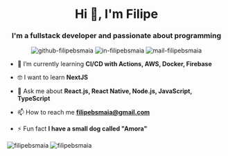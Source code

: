 <h1 align="center">Hi 👋, I'm Filipe</h1>
<h3 align="center">I'm a fullstack developer and passionate about programming</h3>
<p align="center">
  
<img src="https://img.shields.io/badge/-Github-000?style=flat-square&logo=Github&logoColor=white&link=https://github.com/filipebsmaia" alt="github-filipebsmaia"/>
<img src="https://img.shields.io/badge/-LinkedIn-blue?style=flat-square&logo=Linkedin&logoColor=white&link=https://www.linkedin.com/in/filipebsmaia" alt="in-filipebsmaia"/>
<img src="https://img.shields.io/badge/-Gmail-c14438?style=flat-square&logo=Gmail&logoColor=white&link=mailto:filipebsmaia@gmail.com" alt="mail-filipebsmaia"/>
</p>

<!--- <p align="center"> <img src="https://komarev.com/ghpvc/?username=filipebsmaia" alt="filipebsmaia" /> </p> -->

<!--- - 🔭 I’m currently working on [MPanel](https://github.com/filipebsmaia/mpanel) -->

- 🌱 I’m currently learning **CI/CD with Actions, AWS, Docker, Firebase**

- 🤓 I want to learn **NextJS**

<!-- - 👨‍💻 All of my projects are available at [filipebsmaia.dev](filipebsmaia.dev) -->
- 💬 Ask me about **React.js, React Native, Node.js, JavaScript, TypeScript**

- 📫 How to reach me **filipebsmaia@gmail.com**

- ⚡ Fun fact **I have a small dog called "Amora"**
<!--
<p align="center">
  <img src="https://devicons.github.io/devicon/devicon.git/icons/amazonwebservices/amazonwebservices-original-wordmark.svg" alt="aws" width="40" height="40"/>
  <img src="https://devicons.github.io/devicon/devicon.git/icons/css3/css3-original-wordmark.svg" alt="css3" width="40" height="40"/>
  <img src="https://devicons.github.io/devicon/devicon.git/icons/express/express-original-wordmark.svg" alt="express" width="40" height="40"/>
  <img src="https://www.vectorlogo.zone/logos/figma/figma-icon.svg" alt="figma" width="40" height="40"/> <img src="https://www.vectorlogo.zone/logos/git-scm/git-scm-icon.svg" alt="git" width="40" height="40"/>
  <img src="https://devicons.github.io/devicon/devicon.git/icons/html5/html5-original-wordmark.svg" alt="html5" width="40" height="40"/>
  <img src="https://devicons.github.io/devicon/devicon.git/icons/javascript/javascript-original.svg" alt="javascript" width="40" height="40"/>
  <img src="https://devicons.github.io/devicon/devicon.git/icons/linux/linux-original.svg" alt="linux" width="40" height="40"/>
  <img src="https://devicons.github.io/devicon/devicon.git/icons/mongodb/mongodb-original-wordmark.svg" alt="mongodb" width="40" height="40"/>
  <img src="https://devicons.github.io/devicon/devicon.git/icons/nodejs/nodejs-original-wordmark.svg" alt="nodejs" width="40" height="40"/>
  <img src="https://devicons.github.io/devicon/devicon.git/icons/postgresql/postgresql-original-wordmark.svg" alt="postgresql" width="40" height="40"/>
  <img src="https://devicons.github.io/devicon/devicon.git/icons/react/react-original-wordmark.svg" alt="react" width="40" height="40"/>
  <img src="https://devicons.github.io/devicon/devicon.git/icons/redis/redis-original-wordmark.svg" alt="redis" width="40" height="40"/>
  <img src="https://devicons.github.io/devicon/devicon.git/icons/typescript/typescript-original.svg" alt="typescript" width="40" height="40"/>
</p>
<p align="center">
-->
<img align="center" src="https://github-readme-stats.vercel.app/api/top-langs/?username=filipebsmaia&layout=compact&hide=html" alt="filipebsmaia" />

<img align="center" src="https://github-readme-stats.vercel.app/api?username=filipebsmaia&show_icons=true" alt="filipebsmaia" />
</p>
